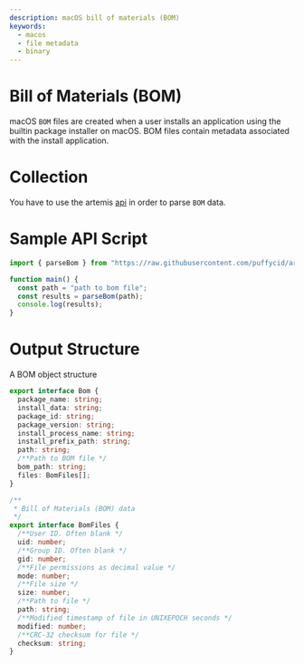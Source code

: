 ```yaml
---
description: macOS bill of materials (BOM)
keywords:
  - macos
  - file metadata
  - binary
---
```


# Bill of Materials (BOM)

macOS `BOM` files are created when a user installs an application using the
builtin package installer on macOS. BOM files contain metadata associated with
the install application.

# Collection

You have to use the artemis [api](../../API/overview.md) in order to parse `BOM`
data.

# Sample API Script

```typescript
import { parseBom } from "https://raw.githubusercontent.com/puffycid/artemis-api/master/mod.ts";

function main() {
  const path = "path to bom file";
  const results = parseBom(path);
  console.log(results);
}
```

# Output Structure

A BOM object structure

```typescript
export interface Bom {
  package_name: string;
  install_data: string;
  package_id: string;
  package_version: string;
  install_process_name: string;
  install_prefix_path: string;
  path: string;
  /**Path to BOM file */
  bom_path: string;
  files: BomFiles[];
}

/**
 * Bill of Materials (BOM) data
 */
export interface BomFiles {
  /**User ID. Often blank */
  uid: number;
  /**Group ID. Often blank */
  gid: number;
  /**File permissions as decimal value */
  mode: number;
  /**File size */
  size: number;
  /**Path to file */
  path: string;
  /**Modified timestamp of file in UNIXEPOCH seconds */
  modified: number;
  /**CRC-32 checksum for file */
  checksum: string;
}
```
